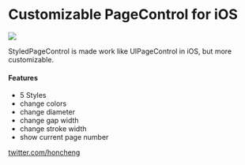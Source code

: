 Customizable PageControl for iOS
=============

<img src="https://github.com/honcheng/iOS-StyledPageControl/raw/master/screenshot.png"/>

StyledPageControl is made work like UIPageControl in iOS, but more customizable.

#### Features
* 5 Styles
* change colors
* change diameter
* change gap width
* change stroke width
* show current page number

[twitter.com/honcheng](http://twitter.com/honcheng)

